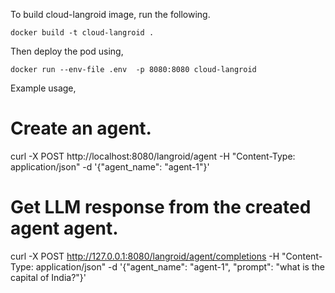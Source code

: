 To build cloud-langroid image, run the following.

```
docker build -t cloud-langroid .
```

Then deploy the pod using,

```
docker run --env-file .env  -p 8080:8080 cloud-langroid
```

Example usage,

# Create an agent.
curl -X POST http://localhost:8080/langroid/agent -H "Content-Type: application/json" -d '{"agent_name": "agent-1"}'

# Get LLM response from the created agent agent.
curl -X POST http://127.0.0.1:8080/langroid/agent/completions -H "Content-Type: application/json" -d '{"agent_name": "agent-1", "prompt": "what is the capital of India?"}'